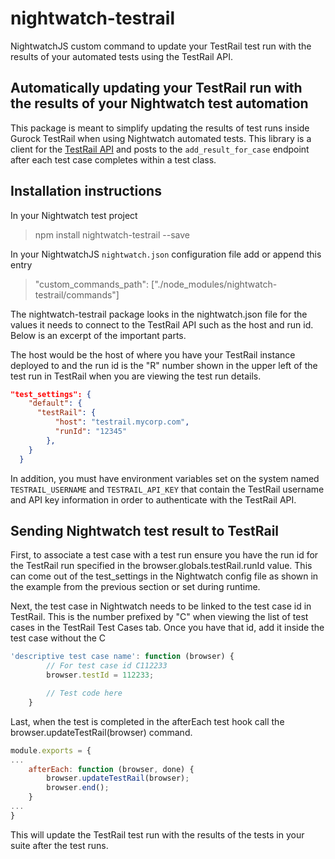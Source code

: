 # nightwatch-testrail
NightwatchJS custom command to update your TestRail test run with the results of your automated tests using the TestRail API.

## Automatically updating your TestRail run with the results of your Nightwatch test automation

This package is meant to simplify updating the results of test runs inside Gurock TestRail when using Nightwatch automated tests. This library is a client for the [TestRail API](https://www.gurock.com/testrail/docs/api) and posts to the `add_result_for_case` endpoint after each test case completes within a test class.

## Installation instructions

In your Nightwatch test project 

> npm install nightwatch-testrail --save

In your NightwatchJS `nightwatch.json` configuration file add or append this entry

> "custom_commands_path": ["./node_modules/nightwatch-testrail/commands"]

The nightwatch-testrail package looks in the nightwatch.json file for the values it needs to connect to the TestRail API such as the host and run id. Below is an excerpt of the important parts.

The host would be the host of where you have your TestRail instance deployed to and the run id is the "R" number shown in the upper left of the test run in TestRail when you are viewing the test run details.

```json
"test_settings": {
    "default": {
      "testRail": {
          "host": "testrail.mycorp.com",
          "runId": "12345"
        },
    }
  }
```

In addition, you must have environment variables set on the system named `TESTRAIL_USERNAME` and `TESTRAIL_API_KEY` that contain the TestRail username and API key information in order to authenticate with the TestRail API.

## Sending Nightwatch test result to TestRail

First, to associate a test case with a test run ensure you have the run id for the TestRail run specified in the browser.globals.testRail.runId value. This can come out of the test_settings in the Nightwatch config file as shown in the example from the previous section or set during runtime.

Next, the test case in Nightwatch needs to be linked to the test case id in TestRail. This is the number prefixed by "C" when viewing the list of test cases in the TestRail Test Cases tab. Once you have that id, add it inside the test case without the C

```js
'descriptive test case name': function (browser) {
        // For test case id C112233
        browser.testId = 112233;

        // Test code here
    }
```

Last, when the test is completed in the afterEach test hook call the browser.updateTestRail(browser) command.

```js
module.exports = {
...
    afterEach: function (browser, done) {
        browser.updateTestRail(browser);
        browser.end();
    }
...
}
```

This will update the TestRail test run with the results of the tests in your suite after the test runs.